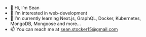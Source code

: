 - 👋 Hi, I’m Sean
- 👀 I’m interested in web-development
- 🌱 I’m currently learning Next.js, GraphQL, Docker, Kubernetes, MongoDB, Mongoose and more...
- 📫 You can reach me at sean.stocker15@gmail.com

<!---
sean-s14/sean-s14 is a ✨ special ✨ repository because its `README.md` (this file) appears on your GitHub profile.
You can click the Preview link to take a look at your changes.
--->
